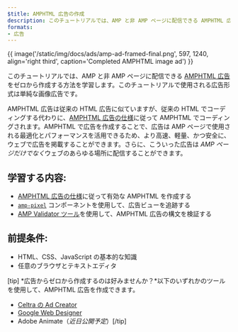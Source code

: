 ```yaml
---
$title: AMPHTML 広告の作成
description: このチュートリアルでは、AMP と非 AMP ページに配信できる AMPHTML 広告をゼロから作成する方法を学習します。
formats:
- 広告
---
```


{{ image('/static/img/docs/ads/amp-ad-framed-final.png', 597, 1240, align='right third', caption='Completed AMPHTML image ad') }}

このチュートリアルでは、AMP と非 AMP ページに配信できる [AMPHTML 広告](../../../../documentation/guides-and-tutorials/learn/intro-to-amphtml-ads.md)をゼロから作成する方法を学習します。このチュートリアルで使用される広告形式は単純な画像広告です。

AMPHTML 広告は従来の HTML 広告に似ていますが、従来の HTML でコーディングする代わりに、[AMPHTML 広告の仕様](../../../../documentation/guides-and-tutorials/learn/a4a_spec.md)に従って AMPHTML でコーディングされます。AMPHTML で広告を作成することで、広告は AMP ページで使用される最適化とパフォーマンスを活用できるため、より高速、軽量、かつ安全に、ウェブで広告を掲載することができます。さらに、こういった広告は *AMP ページだけでなく*ウェブのあらゆる場所に配信することができます。

## 学習する内容:

- [AMPHTML 広告の仕様](../../../../documentation/guides-and-tutorials/learn/a4a_spec.md)に従って有効な AMPHTML を作成する
- [`amp-pixel`](../../../../documentation/components/reference/amp-pixel.md) コンポーネントを使用して、広告ビューを追跡する
- [AMP Validator ツール](https://validator.ampproject.org/#htmlFormat=AMP4ADS)を使用して、AMPHTML 広告の構文を検証する

## 前提条件:

- HTML、CSS、JavaScript の基本的な知識
- 任意のブラウザとテキストエディタ

[tip] *広告からゼロから作成するのは好みませんか？*以下のいずれかのツールを使用して、AMPHTML 広告を作成できます。

- [Celtra の Ad Creator](http://www.prnewswire.com/news-releases/celtra-partners-with-the-amp-project-showcases-amp-ad-creation-at-google-io-event-300459514.html)
- [Google Web Designer](https://support.google.com/webdesigner/answer/7529856)
- Adobe Animate（*近日公開予定*）[/tip]
